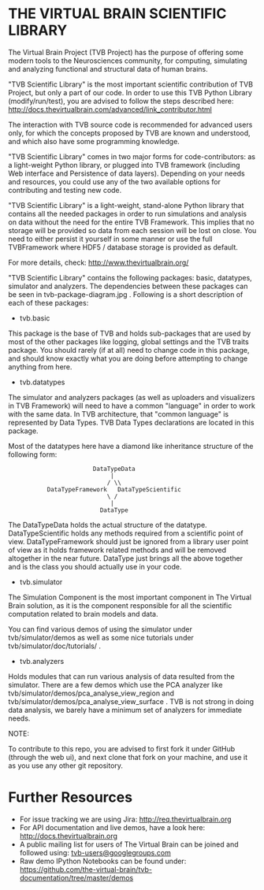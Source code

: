 # THE VIRTUAL BRAIN SCIENTIFIC LIBRARY


The Virtual Brain Project (TVB Project) has the purpose of offering some modern tools to the Neurosciences community, for computing, simulating and analyzing functional and structural data of human brains.

"TVB Scientific Library" is the most important scientific contribution of TVB Project, but only a part of our code. In order to use this TVB Python Library (modify/run/test), you are advised to follow the steps described here: 
http://docs.thevirtualbrain.com/advanced/link_contributor.html

The interaction with TVB source code is recommended for advanced users only, for which the concepts proposed by TVB are known and understood, and which also have some programming knowledge.

"TVB Scientific Library" comes in two major forms for code-contributors: as a light-weight Python library, or plugged into TVB framework (including Web interface and Persistence of data layers). Depending on your needs and resources, you could use any of the two available options for contributing and testing new code.

"TVB Scientific Library" is a light-weight, stand-alone Python library that contains all the needed packages in order to run simulations and analysis on data without the need for the entire TVB Framework. This implies that no storage will be provided so data from each session will be lost on close. You need to either persist it yourself in some manner or use the full TVBFramework where HDF5 / database storage is provided as default. 

For more details, check: http://www.thevirtualbrain.org/ 



"TVB Scientific Library" contains the following packages: basic, datatypes, simulator and analyzers. The dependencies between these packages can be seen in tvb-package-diagram.jpg . Following is a short description of each of these packages:


* tvb.basic 

This package is the base of TVB and holds sub-packages that are used by most of the other packages like logging, global settings and the TVB traits package. You should rarely (if at all) need to change code in this package, and should know exactly what you are doing before attempting to change anything from here. 


* tvb.datatypes

The simulator and analyzers packages (as well as uploaders and visualizers in TVB Framework) will need to have a common "language" in order to work with the same data. In TVB architecture, that "common language" is represented by Data Types. TVB Data Types declarations are located in this package. 

Most of the datatypes here have a diamond like inheritance structure of the following form:

                            DataTypeData
                                 |
                                / \\
               DataTypeFramework   DataTypeScientific
                                \ /
                                 |
                              DataType
                              
The DataTypeData holds the actual structure of the datatype. DataTypeScientific holds any methods required from a scientific point of view. DataTypeFramework should just be ignored from a library user point of view as it holds framework related methods and will be removed altogether in the near future. DataType just brings all the above together and is the class you should actually use in your code.


* tvb.simulator

The Simulation Component is the most important component in The Virtual Brain solution, as it is the component responsible for all the scientific computation related to brain models and data. 

You can find various demos of using the simulator under tvb/simulator/demos as well as some nice tutorials under tvb/simulator/doc/tutorials/ .


* tvb.analyzers

Holds modules that can run various analysis of data resulted from the simulator. There are a few demos which use the PCA analyzer like tvb/simulator/demos/pca_analyse_view_region and tvb/simulator/demos/pca_analyse_view_surface .
TVB is not strong in doing data analysis, we barely have a minimum set of analyzers for immediate needs.



NOTE:

To contribute to this repo, you are advised to first fork it under GitHub (through the web ui), and next clone that fork on your machine, and use it as you use any other git repository.


# Further Resources

- For issue tracking we are using Jira: http://req.thevirtualbrain.org
- For API documentation and live demos, have a look here: http://docs.thevirtualbrain.org
- A public mailing list for users of The Virtual Brain can be joined and followed using: tvb-users@googlegroups.com
- Raw demo IPython Notebooks can be found under: https://github.com/the-virtual-brain/tvb-documentation/tree/master/demos